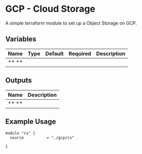 GCP - Cloud Storage
=========

A simple terraform module to set up a Object Storage on GCP.

Variables
--------------

| Name                   | Type             | Default | Required |Description            |
| -----------------------| -----------------| --------|----------|-----------------------|
| ** **                  |                  |         |          |                       |

Outputs
--------------

| Name                   | Description            |
| -----------------------| -----------------------|
| ** **                  |                        |


Example Usage
----------------

```hcl
module "cs" {
  source          = "./gcp/cs"

}
```

